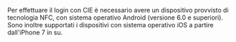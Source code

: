 Per effettuare il login con CIE è necessario avere un dispositivo provvisto di tecnologia NFC, con sistema operativo Android (versione 6.0 e superiori).
Sono inoltre supportati i dispositivi con sistema operativo iOS a partire dall'iPhone 7 in su.
